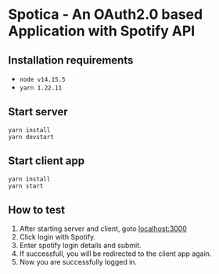 # Spotica - An OAuth2.0 based Application with Spotify API

## Installation requirements

- `node v14.15.5`
- `yarn 1.22.11`

## Start server

    yarn install
    yarn devstart

## Start client app

    yarn install
    yarn start

## How to test

1. After starting server and client, goto [localhost:3000](http://localhost:3000/)
2. Click login with Spotify.
3. Enter spotify login details and submit.
4. If successfull, you will be redirected to the client app again.
5. Now you are successfully logged in.
